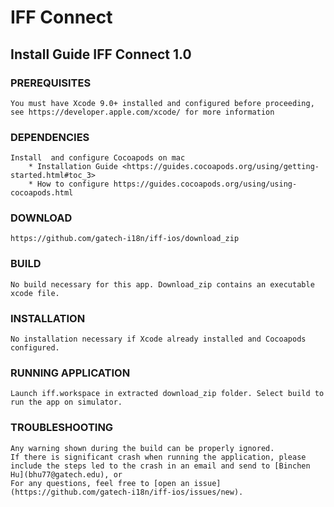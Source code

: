 # IFF Connect

## __Install Guide IFF Connect 1.0__

### PREREQUISITES
	You must have Xcode 9.0+ installed and configured before proceeding, see https://developer.apple.com/xcode/ for more information

### DEPENDENCIES
	Install  and configure Cocoapods on mac
		* Installation Guide <https://guides.cocoapods.org/using/getting-started.html#toc_3>
		* How to configure https://guides.cocoapods.org/using/using-cocoapods.html

### DOWNLOAD
	https://github.com/gatech-i18n/iff-ios/download_zip

### BUILD
	No build necessary for this app. Download_zip contains an executable xcode file.

### INSTALLATION
	No installation necessary if Xcode already installed and Cocoapods configured.

### RUNNING APPLICATION
	Launch iff.workspace in extracted download_zip folder. Select build to run the app on simulator.

### TROUBLESHOOTING
	Any warning shown during the build can be properly ignored.
	If there is significant crash when running the application, please include the steps led to the crash in an email and send to [Binchen Hu](bhu77@gatech.edu), or
	For any questions, feel free to [open an issue](https://github.com/gatech-i18n/iff-ios/issues/new).